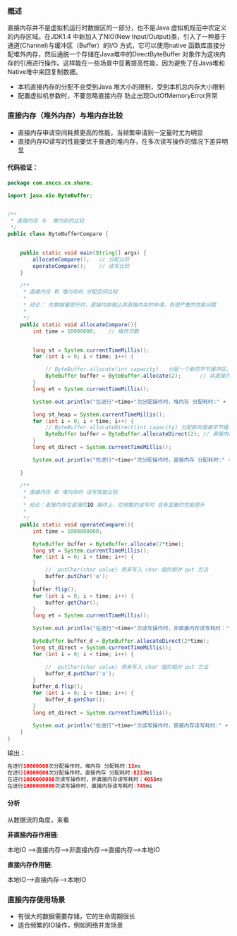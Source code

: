 ### 概述
直接内存并不是虚拟机运行时数据区的一部分，也不是Java 虚拟机规范中农定义的内存区域。在JDK1.4 中新加入了NIO(New Input/Output)类，引入了一种基于通道(Channel)与缓冲区（Buffer）的I/O 方式，它可以使用native 函数库直接分配堆外内存，然后通脱一个存储在Java堆中的DirectByteBuffer 对象作为这块内存的引用进行操作。这样能在一些场景中显著提高性能，因为避免了在Java堆和Native堆中来回复制数据。

* 本机直接内存的分配不会受到Java 堆大小的限制，受到本机总内存大小限制
* 配置虚拟机参数时，不要忽略直接内存 防止出现OutOfMemoryError异常

### 直接内存（堆外内存）与堆内存比较

* 直接内存申请空间耗费更高的性能，当频繁申请到一定量时尤为明显
* 直接内存IO读写的性能要优于普通的堆内存，在多次读写操作的情况下差异明显

#### 代码验证：
```java
package com.xnccs.cn.share;

import java.nio.ByteBuffer;


/**
 * 直接内存 与  堆内存的比较
 */
public class ByteBufferCompare {


    public static void main(String[] args) {
        allocateCompare();   // 分配比较
        operateCompare();    // 读写比较
    }

    /**
     * 直接内存 和 堆内存的 分配空间比较
     * 
     * 结论： 在数据量提升时，直接内存相比非直接内存的申请，有很严重的性能问题
     * 
     */
    public static void allocateCompare(){
        int time = 10000000;    // 操作次数                           


        long st = System.currentTimeMillis();
        for (int i = 0; i < time; i++) {

            // ByteBuffer.allocate(int capacity)   分配一个新的字节缓冲区。
            ByteBuffer buffer = ByteBuffer.allocate(2);      // 非直接内存分配申请     
        }
        long et = System.currentTimeMillis();

        System.out.println("在进行"+time+"次分配操作时，堆内存 分配耗时:" + (et-st) +"ms" );

        long st_heap = System.currentTimeMillis();
        for (int i = 0; i < time; i++) {
            // ByteBuffer.allocateDirect(int capacity) 分配新的直接字节缓冲区。
            ByteBuffer buffer = ByteBuffer.allocateDirect(2); // 直接内存分配申请
        }
        long et_direct = System.currentTimeMillis();

        System.out.println("在进行"+time+"次分配操作时，直接内存 分配耗时:" + (et_direct-st_heap) +"ms" );

    }

    /**
     * 直接内存 和 堆内存的 读写性能比较
     * 
     * 结论：直接内存在直接的IO 操作上，在频繁的读写时 会有显著的性能提升
     * 
     */
    public static void operateCompare(){
        int time = 1000000000;

        ByteBuffer buffer = ByteBuffer.allocate(2*time);  
        long st = System.currentTimeMillis();
        for (int i = 0; i < time; i++) {

            //  putChar(char value) 用来写入 char 值的相对 put 方法
            buffer.putChar('a');
        }
        buffer.flip();
        for (int i = 0; i < time; i++) {
            buffer.getChar();
        }
        long et = System.currentTimeMillis();

        System.out.println("在进行"+time+"次读写操作时，非直接内存读写耗时：" + (et-st) +"ms");

        ByteBuffer buffer_d = ByteBuffer.allocateDirect(2*time);
        long st_direct = System.currentTimeMillis();
        for (int i = 0; i < time; i++) {

            //  putChar(char value) 用来写入 char 值的相对 put 方法
            buffer_d.putChar('a');
        }
        buffer_d.flip();
        for (int i = 0; i < time; i++) {
            buffer_d.getChar();
        }
        long et_direct = System.currentTimeMillis();

        System.out.println("在进行"+time+"次读写操作时，直接内存读写耗时:" + (et_direct - st_direct) +"ms");
    }
}
```
输出： 
```java
在进行10000000次分配操作时，堆内存 分配耗时:12ms 
在进行10000000次分配操作时，直接内存 分配耗时:8233ms 
在进行1000000000次读写操作时，非直接内存读写耗时：4055ms 
在进行1000000000次读写操作时，直接内存读写耗时:745ms
```
#### 分析
从数据流的角度，来看

**非直接内存作用链**: 

本地IO –>直接内存–>非直接内存–>直接内存–>本地IO 

**直接内存作用链**: 

本地IO–>直接内存–>本地IO
### 直接内存使用场景

* 有很大的数据需要存储，它的生命周期很长
* 适合频繁的IO操作，例如网络并发场景
